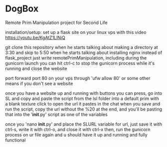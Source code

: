 # DogBox
Remote Prim Manipulation project for Second Life

installation/setup:
set up a flask site on your linux vps with this video
https://youtu.be/KgAtZ1LlNiQ

git clone this repository when he starts talking about making a directory at 3:30 and skip to 5:50 when he starts talking about installing nginx
instead of flask_project just write remotePrimManipulation, including during the gunicorn launch
you can hit ctrl-c to stop the gunicorn process while it's running and close the website

port forward port 80 on your vps through 'ufw allow 80' or some other means if you don't see a website

once you have a website up and running with buttons you can press, go into SL and copy and paste the script from the lsl folder into a default prim with a blank texture
click to open the url it pastes in the chat when you save and run the script, copy the url without the %20 at the end, and you'll be pasting that
into the '__init__.py' script as one of the variables

once you 'nano __init__.py' and place the SLURL variable for url, just save it with ctrl-s, write it with ctrl-o, and close it with ctrl-x
then, run the gunicorn process on ur file again and u should have it up and running and fully functional
